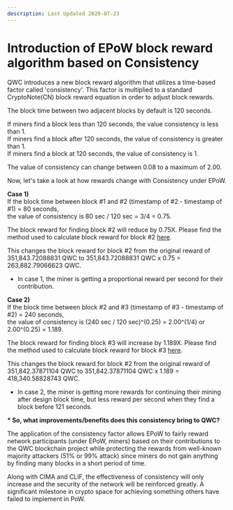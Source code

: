 ```yaml
---
description: Last Updated 2020-07-23
---
```


# Introduction of EPoW block reward algorithm based on Consistency

QWC introduces a new block reward algorithm that utilizes a time-based factor called 'consistency'. This  factor is multiplied to a standard CryptoNote\(CN\) block reward equation in order to adjust block rewards.

The block time between two adjacent blocks by default is 120 seconds.

If miners find a block less than 120 seconds, the value consistency is less than 1.  
If miners find a block after 120 seconds, the value of consistency is greater than 1.  
If miners find a block at 120 seconds, the value of consistency is 1. 

The value of consistency can change between 0.08 to a maximum of 2.00.

Now, let's take a look at how rewards change with Consistency under EPoW.  
  
**Case 1\)**  
If the block time between block \#1 and \#2 \(timestamp of \#2 - timestamp of \#1\) = 80 seconds,  
the value of consistency is 80 sec / 120 sec = 3/4  = 0.75.

The block reward for finding block \#2 will reduce by 0.75X. Please find the method used to calculate block reward for block \#2 [here](https://wp.qwertycoin.org/consensus/cryptonote-proof-of-work/cryptonote-block-reward-schedule-calculation).

This changes the block reward for block \#2 from the original reward of 351,843.72088831 QWC to 351,843.72088831 QWC x 0.75 = 263,882.79066623 QWC.

* In case 1, the miner is getting a proportional reward per second for their contribution.

**Case 2\)**  
If the block time between block \#2 and \#3 \(timestamp of \#3 - timestamp of \#2\) = 240 seconds,  
the value of consistency is \(240 sec / 120 sec\)^\(0.25\) = 2.00^\(1/4\) or 2.00^\(0.25\) = 1.189.

The block reward for finding block \#3 will increase by 1.189X. Please find the method used to calculate block reward for block \#3 [here](https://wp.qwertycoin.org/consensus/cryptonote-proof-of-work/cryptonote-block-reward-schedule-calculation).

This changes the block reward for block \#2 from the original reward of 351,842.37871104 QWC to 351,842.37871104 QWC x 1.189 = 418,340.58828743 QWC.

* In case 2, the miner is getting more rewards for continuing their mining after design block time, but less reward per second when they find a block before 121 seconds.

**\* So, what improvements/benefits does this consistency bring to QWC?**

The application of the consistency factor allows EPoW to fairly reward network participants \(under EPoW, miners\) based on their contributions to the QWC blockchain project while protecting the rewards from well-known majority attackers \(51% or 99% attack\) since miners do not gain anything by finding many blocks in a short period of time. 

Along with CIMA and CLIF, the effectiveness of consistency will only increase and the security of the network will be reinforced greatly. A significant milestone in crypto space for achieving something others have failed to implement in PoW.

